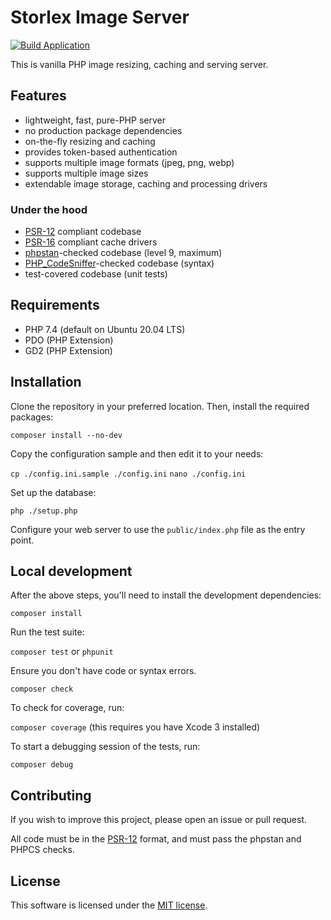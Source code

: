 # Storlex Image Server

[![Build Application](https://github.com/dlucian/storlex/actions/workflows/build.yml/badge.svg)](https://github.com/dlucian/storlex/actions/workflows/build.yml)

This is vanilla PHP image resizing, caching and serving server.

## Features

* lightweight, fast, pure-PHP server
* no production package dependencies
* on-the-fly resizing and caching
* provides token-based authentication
* supports multiple image formats (jpeg, png, webp)
* supports multiple image sizes
* extendable image storage, caching and processing drivers

### Under the hood

* [PSR-12](https://www.php-fig.org/psr/psr-12) compliant codebase
* [PSR-16](https://www.php-fig.org/psr/psr-16) compliant cache drivers
* [phpstan](https://phpstan.org/)-checked codebase (level 9, maximum)
* [PHP_CodeSniffer](https://github.com/squizlabs/PHP_CodeSniffer#readme)-checked codebase (syntax)
* test-covered codebase (unit tests)

## Requirements

* PHP 7.4 (default on Ubuntu 20.04 LTS)
* PDO (PHP Extension)
* GD2 (PHP Extension)
## Installation

Clone the repository in your preferred location. Then, install the required packages:

`composer install --no-dev`

Copy the configuration sample and then edit it to your needs:

`cp ./config.ini.sample ./config.ini`
`nano ./config.ini`

Set up the database:

`php ./setup.php`

Configure your web server to use the `public/index.php` file as the entry point.

## Local development

After the above steps, you'll need to install the development dependencies:

`composer install`

Run the test suite:

`composer test` or `phpunit`

Ensure you don't have code or syntax errors.

`composer check`

To check for coverage, run:

`composer coverage` (this requires you have Xcode 3 installed)

To start a debugging session of the tests, run:

`composer debug`

## Contributing

If you wish to improve this project, please open an issue or pull request.

All code must be in the [PSR-12](https://www.php-fig.org/psr/psr-12) format,
and must pass the phpstan and PHPCS checks.

## License

This software is licensed under the [MIT license](https://opensource.org/licenses/MIT).
